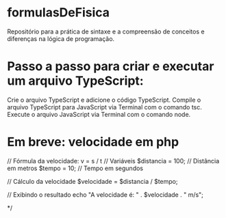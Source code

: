 # formulasDeFisica
 Repositório para a prática de sintaxe e a compreensão de conceitos e diferenças na lógica de programação.

# Passo a passo para criar e executar um arquivo TypeScript:
Crie o arquivo TypeScript e adicione o código TypeScript.
Compile o arquivo TypeScript para JavaScript via Terminal com o comando tsc.
Execute o arquivo JavaScript via Terminal com o comando node.

# Em breve: velocidade em php
// Fórmula da velocidade: v = s / t
// Variáveis
$distancia = 100; // Distância em metros
$tempo = 10; // Tempo em segundos

// Cálculo da velocidade
$velocidade = $distancia / $tempo;

// Exibindo o resultado
echo "A velocidade é: " . $velocidade . " m/s";

*/

